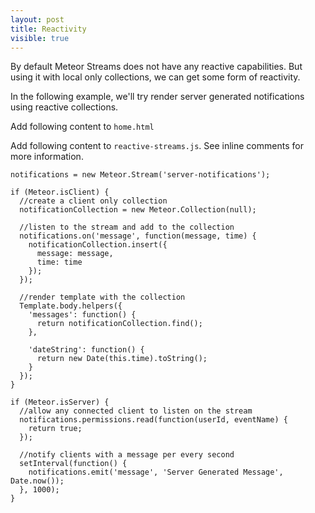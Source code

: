 ```yaml
---
layout: post
title: Reactivity
visible: true
---
```


By default Meteor Streams does not have any reactive capabilities. But using it with local only collections, we can get some form of reactivity.

In the following example, we'll try render server generated notifications using reactive collections.

Add following content to `home.html`

<script src="https://gist.github.com/arunoda/7b70cc66f9e8118c7660.js">
</script>

Add following content to `reactive-streams.js`. See inline comments for more information.

    notifications = new Meteor.Stream('server-notifications');

    if (Meteor.isClient) {
      //create a client only collection
      notificationCollection = new Meteor.Collection(null);

      //listen to the stream and add to the collection
      notifications.on('message', function(message, time) {
        notificationCollection.insert({
          message: message,
          time: time
        });
      });

      //render template with the collection
      Template.body.helpers({
        'messages': function() {
          return notificationCollection.find();
        },

        'dateString': function() {
          return new Date(this.time).toString();
        }
      });
    }

    if (Meteor.isServer) {
      //allow any connected client to listen on the stream
      notifications.permissions.read(function(userId, eventName) {
        return true;
      });

      //notify clients with a message per every second
      setInterval(function() {
        notifications.emit('message', 'Server Generated Message', Date.now());
      }, 1000);
    }


